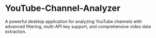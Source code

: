 # YouTube-Channel-Analyzer
A powerful desktop application for analyzing YouTube channels with advanced filtering, multi-API key support, and comprehensive video data extraction.
